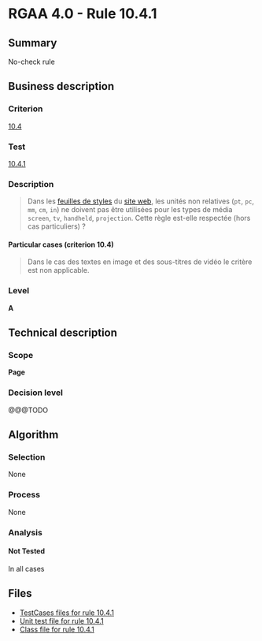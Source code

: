 # RGAA 4.0 - Rule 10.4.1

## Summary

No-check rule

## Business description

### Criterion

[10.4](https://www.numerique.gouv.fr/publications/rgaa-accessibilite/methode/criteres/#crit-10-4)

### Test

[10.4.1](https://www.numerique.gouv.fr/publications/rgaa-accessibilite/methode/criteres/#test-10-4-1)

### Description

> Dans les [feuilles de styles](https://www.numerique.gouv.fr/publications/rgaa-accessibilite/methode/glossaire/#feuille-de-style) du [site web](https://www.numerique.gouv.fr/publications/rgaa-accessibilite/methode/glossaire/#site-web-ensemble-de-toutes-les-pages-web), les unités non relatives (`pt`, `pc`, `mm`, `cm`, `in`) ne doivent pas être utilisées pour les types de média `screen`, `tv`, `handheld`, `projection`. Cette règle est-elle respectée (hors cas particuliers) ?

#### Particular cases (criterion 10.4)

> Dans le cas des textes en image et des sous-titres de vidéo le critère est non applicable.

### Level

**A**


## Technical description

### Scope

**Page**

### Decision level

@@@TODO


## Algorithm

### Selection

None

### Process

None

### Analysis

#### Not Tested

In all cases


## Files

- [TestCases files for rule 10.4.1](https://gitlab.com/asqatasun/Asqatasun/-/tree/v5/rules/rules-rgaa4.0/src/test/resources/testcases/rgaa40/Rgaa40Rule100401/)
- [Unit test file for rule 10.4.1](https://gitlab.com/asqatasun/Asqatasun/-/blob/v5/rules/rules-rgaa4.0/src/test/java/org/asqatasun/rules/rgaa40/Rgaa40Rule100401Test.java)
- [Class file for rule 10.4.1](https://gitlab.com/asqatasun/Asqatasun/-/blob/v5/rules/rules-rgaa4.0/src/main/java/org/asqatasun/rules/rgaa40/Rgaa40Rule100401.java)


